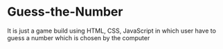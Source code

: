 # Guess-the-Number
It is just a game build using HTML, CSS, JavaScript in which user have to guess a number which is chosen by the computer 
